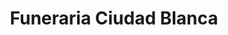 ---
title: "Funeraria Ciudad Blanca"
url: /liberia/funeraria-ciudad-blanca/
shop: directores de funerarias
---